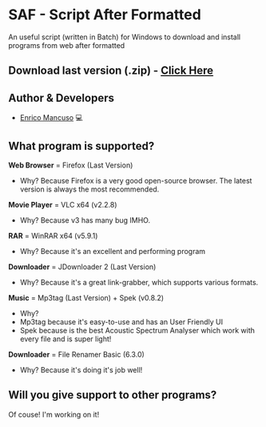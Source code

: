 # SAF - Script After Formatted
An useful script (written in Batch) for Windows to download and install programs from web after formatted

## Download last version (.zip) - [Click Here]

## Author & Developers
 - [Enrico Mancuso] :computer:

## What program is supported?
**Web Browser** = Firefox (Last Version)
- Why? Because Firefox is a very good open-source browser. The latest version is always the most recommended.

**Movie Player** = VLC x64 (v2.2.8)
- Why? Because v3 has many bug IMHO.

**RAR** = WinRAR x64 (v5.9.1)
- Why? Because it's an excellent and performing program

**Downloader** = JDownloader 2 (Last Version)
- Why? Because it's a great link-grabber, which supports various formats.

**Music** = Mp3tag (Last Version) + Spek (v0.8.2)
+ Why? 
+ Mp3tag because it's easy-to-use and has an User Friendly UI
+ Spek because is the best Acoustic Spectrum Analyser which work with every file and is super light!

**Downloader** = File Renamer Basic (6.3.0)
- Why? Because it's doing it's job well!

## Will you give support to other programs?
Of couse! I'm working on it!

[Click Here]: https://github.com/HidroSaphire/Script-After-Formatted/archive/master.zip
[Enrico Mancuso]: https://github.com/HidroSaphire
